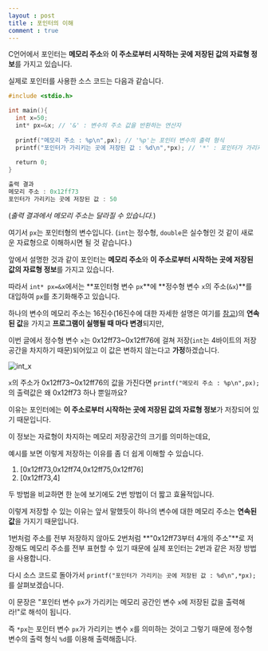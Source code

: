 ```yaml
---
layout : post
title : 포인터의 이해
comment : true
---
```


C언어에서 포인터는 **메모리 주소**와 **이 주소로부터 시작하는 곳에 저장된 값의 자료형 정보**를 가지고 있습니다.

실제로 포인터를 사용한 소스 코드는 다음과 같습니다.

```c
#include <stdio.h>

int main(){
  int x=50;
  int* px=&x; // '&' : 변수의 주소 값을 반환하는 연산자
  
  printf("메모리 주소 : %p\n",px); // '%p'는 포인터 변수의 출력 형식
  printf("포인터가 가리키는 곳에 저장된 값 : %d\n",*px); // '*' : 포인터가 가리키는 메모리를 참조하는 연산자
  
  return 0;
}
```
```c
출력 결과
메모리 주소 : 0x12ff73
포인터가 가리키는 곳에 저장된 값 : 50
```

(*출력 결과에서 메모리 주소는 달라질 수 있습니다.*)

여기서 `px`는 포인터형의 변수입니다. (`int`는 정수형, `double`은 실수형인 것 같이 새로운 자료형으로 이해하시면 될 것 같습니다.)

앞에서 설명한 것과 같이 포인터는 **메모리 주소**와 **이 주소로부터 시작하는 곳에 저장된 값의 자료형 정보**를 가지고 있습니다.

따라서 `int* px=&x`에서는 **포인터형 변수 `px`**에 **정수형 변수 `x`의 주소(`&x`)**를 대입하여 `px`를 초기화해주고 있습니다.

하나의 변수의 메모리 주소는 16진수(16진수에 대한 자세한 설명은 여기를 [참고](https://ko.wikipedia.org/wiki/%EC%8B%AD%EC%9C%A1%EC%A7%84%EB%B2%95))의 **연속된 값**을 가지고 **프로그램이 실행될 때 마다 변경**되지만,

이번 글에서 정수형 변수 `x`는 0x12ff73~0x12ff76에 걸쳐 저장(`int`는 4바이트의 저장공간을 차지하기 때문)되어있고 이 값은 변하지 않는다고 **가정**하겠습니다.

![int_x](/./images/int_x.jpeg)

`x`의 주소가 0x12ff73~0x12ff76의 값을 가진다면 `printf("메모리 주소 : %p\n",px);`의 출력값은 왜 0x12ff73 하나 뿐일까요?

이유는 포인터에는 **이 주소로부터 시작하는 곳에 저장된 값의 자료형 정보**가 저장되어 있기 때문입니다.

이 정보는 자료형이 차지하는 메모리 저장공간의 크기를 의미하는데요,

예시를 보면 이렇게 저장하는 이유를 좀 더 쉽게 이해할 수 있습니다.

1. [0x12ff73,0x12ff74,0x12ff75,0x12ff76]
1. [0x12ff73,4]

두 방법을 비교하면 한 눈에 보기에도 2번 방법이 더 짧고 효율적입니다.

이렇게 저장할 수 있는 이유는 앞서 말했듯이 하나의 변수에 대한 메모리 주소는 **연속된 값**을 가지기 때문입니다.

1번처럼 주소를 전부 저장하지 않아도 2번처럼 **"0x12ff73부터 4개의 주소"**로 저장해도 메모리 주소를 전부 표현할 수 있기 때문에 실제 포인터는 2번과 같은 저장 방법을 사용합니다.

다시 소스 코드로 돌아가서 ``printf("포인터가 가리키는 곳에 저장된 값 : %d\n",*px);``를 살펴보겠습니다.

이 문장은 "포인터 변수 `px`가 가리키는 메모리 공간인 변수 `x`에 저장된 값을 출력해라!"로 해석이 됩니다.

즉 `*px`는 포인터 변수 `px`가 가리키는 변수 `x`를 의미하는 것이고 그렇기 때문에 정수형 변수의 출력 형식 `%d`를 이용해 출력해줍니다.
